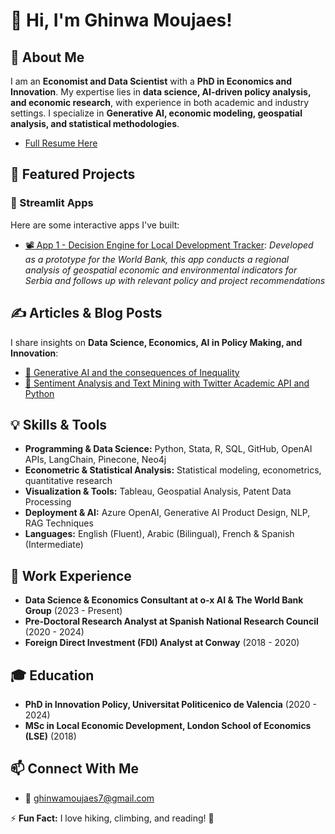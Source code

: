 # 👋 Hi, I'm Ghinwa Moujaes!

## 🚀 About Me
I am an **Economist and Data Scientist** with a **PhD in Economics and Innovation**. My expertise lies in **data science, AI-driven policy analysis, and economic research**, with experience in both academic and industry settings. I specialize in **Generative AI, economic modeling, geospatial analysis, and statistical methodologies**.
- [Full Resume Here](https://drive.google.com/file/d/1fsfbgdrPGHZXQP-DATCsOnOYIp2mj6C7/view?usp=drive_line)


## 📌 Featured Projects
### 🎥 Streamlit Apps
Here are some interactive apps I've built:
- [📽️ App 1 - Decision Engine for Local Development Tracker](https://drive.google.com/file/d/17qthX2w5cd9Bd5nMWHwqx4TN1W42QzDO/view?usp=drive_link):
  *Developed as a prototype for the World Bank, this app conducts a regional analysis of geospatial economic and environmental indicators for Serbia and follows up with relevant policy and project recommendations*

## ✍️ Articles & Blog Posts
I share insights on **Data Science, Economics, AI in Policy Making, and Innovation**:
- [📖 Generative AI and the consequences of Inequality](https://medium.com/@ghinwamoujaes/generative-ai-and-the-future-of-inequality-b4a53f140a8e)
- [📖 Sentiment Analysis and Text Mining with Twitter Academic API and Python](https://medium.com/@ghinwamoujaes/sentiment-analysis-and-text-mining-with-twitter-academic-api-and-python-part-1-e95d00a79a06)

## 💡 Skills & Tools
- **Programming & Data Science:** Python, Stata, R, SQL, GitHub, OpenAI APIs, LangChain, Pinecone, Neo4j
- **Econometric & Statistical Analysis:** Statistical modeling, econometrics, quantitative research
- **Visualization & Tools:** Tableau, Geospatial Analysis, Patent Data Processing
- **Deployment & AI:** Azure OpenAI, Generative AI Product Design, NLP, RAG Techniques
- **Languages:** English (Fluent), Arabic (Bilingual), French & Spanish (Intermediate)

## 🏢 Work Experience
- **Data Science & Economics Consultant at o‑x AI & The World Bank Group** (2023 - Present)
- **Pre-Doctoral Research Analyst at Spanish National Research Council** (2020 - 2024)
- **Foreign Direct Investment (FDI) Analyst at Conway** (2018 - 2020)

## 🎓 Education
- **PhD in Innovation Policy, Universitat Politicenico de Valencia** (2020 - 2024)
- **MSc in Local Economic Development, London School of Economics (LSE)** (2018)

## 📫 Connect With Me
- 📧 ghinwamoujaes7@gmail.com

⚡ **Fun Fact:** I love hiking, climbing, and reading! 🚀
